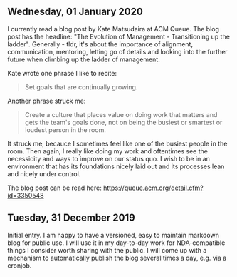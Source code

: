 ## Wednesday, 01 January 2020
I currently read a blog post by Kate Matsudaira at ACM Queue. The blog post has the headline: "The
Evolution of Management - Transitioning up the ladder". Generally - tldr, it's about the importance of
alignment, communication, mentoring, letting go of details and looking into the further future when
climbing up the ladder of management.

Kate wrote one phrase I like to recite:
> Set goals that are continually growing.

Another phrase struck me:
> Create a culture that places value on doing work that matters and gets the team's goals done, not
> on being the busiest or smartest or loudest person in the room.

It struck me, becauce I sometimes feel like one of the busiest people in the room. Then again, I
really like doing my work and oftentimes see the necessicity and ways to improve on our status quo.
I wish to be in an environment that has its foundations nicely laid out and its processes lean and
nicely under control.

The blog post can be read here: https://queue.acm.org/detail.cfm?id=3350548


## Tuesday, 31 December 2019
Initial entry. I am happy to have a versioned, easy to maintain markdown blog for public use.
I will use it in my day-to-day work for NDA-compatible things I consider worth sharing with the
public. I will come up with a mechanism to automatically publish the blog several times a day, e.g.
via a cronjob.
